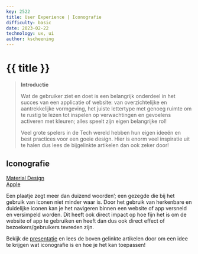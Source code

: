 ```yaml
---
key: 2522
title: User Experience | Iconografie
difficulty: basic
date: 2023-02-22
technology: ux, ui
author: kscheening
---
```


# {{ title }}


> **Introductie**
>
>Wat de gebruiker ziet en doet is een belangrijk onderdeel in het succes van een applicatie of website: van overzichtelijke en aantrekkelijke vormgeving, het juiste lettertype met genoeg ruimte om te rustig te lezen tot inspelen op verwachtingen en gevoelens activeren met kleuren; alles speelt zijn eigen belangrijke rol! 
>
>Veel grote spelers in de Tech wereld hebben hun eigen ideeën en best practices voor een goeie design. Hier is enorm veel inspiratie uit te halen dus lees de bijgelinkte artikelen dan ook zeker door!

## **Iconografie**
[Material Design](https://m3.material.io/styles/icons/overview) <br>
[Apple](https://developer.apple.com/design/human-interface-guidelines/foundations/icons) <br>

Een plaatje zegt meer dan duizend woorden’; een gezegde die bij het gebruik van iconen niet minder waar is. Door het gebruik van herkenbare en duidelijke iconen kan je het navigeren binnen een website of app versneld en versimpeld worden. Dit heeft ook direct impact op hoe fijn het is om de website of app te gebruiken en heeft dan dus ook direct effect of bezoekers/gebruikers tevreden zijn.

Bekijk de [presentatie](https://youtu.be/t5GY8s7sXtY) en lees de boven gelinkte artikelen door om een idee te krijgen wat iconografie is en hoe je het kan toepassen!